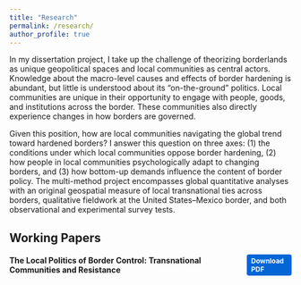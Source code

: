 ```yaml
---
title: "Research"
permalink: /research/
author_profile: true
---
```


In my dissertation project, I take up the challenge of theorizing borderlands as unique geopolitical spaces and local communities as central actors. Knowledge about the macro-level causes and effects of border hardening is abundant, but little is understood about its “on-the-ground” politics. Local communities are unique in their opportunity to engage with people, goods, and institutions across the border. These communities also directly experience changes in how borders are governed. 

Given this position, how are local communities navigating the global trend toward hardened borders? I answer this question on three axes: (1) the conditions under which local communities oppose border hardening, (2) how people in local communities psychologically adapt to changing borders, and (3) how bottom-up demands influence the content of border policy. The multi-method project encompasses global quantitative analyses with an original geospatial measure of local transnational ties across borders, qualitative fieldwork at the United States–Mexico border, and both observational and experimental survey tests.

## Working Papers

<div style="margin-bottom:1.5em;">

  <details>
    <summary style="cursor:pointer; font-weight:bold; display:flex; align-items:center; justify-content:space-between;">
      <span>The Local Politics of Border Control: Transnational Communities and Resistance</span>
      <a href="/files/resistance_coltman-cormier.pdf" download
         style="background-color:#0366d6; color:white; padding:4px 8px; font-size:0.85em; border-radius:4px; text-decoration:none; margin-left:10px;">
         Download PDF
      </a>
    </summary>
    <p>
      [Insert abstract here — for example: This paper examines how local communities situated
      in transnational border regions respond to state-driven hardening of borders. Drawing
      on fieldwork and quantitative analyses, it shows that transnational community ties can
      both constrain and motivate resistance to restrictive border policies.]
    </p>
  </details>

</div>


